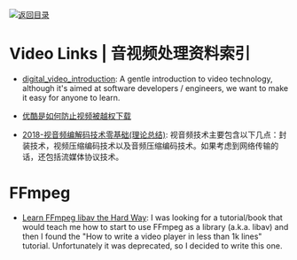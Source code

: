 [![返回目录](https://user-images.githubusercontent.com/5803001/38079637-ff0abcf0-3371-11e8-9b76-ad651620afc7.jpg)](https://github.com/wxyyxc1992/Awesome-Links)

# Video Links | 音视频处理资料索引

* [digital_video_introduction](https://github.com/leandromoreira/digital_video_introduction): A gentle introduction to video technology, although it's aimed at software developers / engineers, we want to make it easy for anyone to learn.

* [优酷是如何防止视频被越权下载](https://zybuluo.com/RexGene/note/596711)

* [2018-视音频编解码技术零基础(理论总结)](https://www.jianshu.com/p/b452d823b285): 视音频技术主要包含以下几点：封装技术，视频压缩编码技术以及音频压缩编码技术。如果考虑到网络传输的话，还包括流媒体协议技术。

# FFmpeg

* [Learn FFmpeg libav the Hard Way](https://parg.co/UkX): I was looking for a tutorial/book that would teach me how to start to use FFmpeg as a library (a.k.a. libav) and then I found the "How to write a video player in less than 1k lines" tutorial. Unfortunately it was deprecated, so I decided to write this one.
